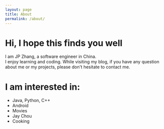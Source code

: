 ```yaml
---
layout: page
title: About
permalink: /about/
---
```

# Hi, I hope this finds you well
I am JP Zhang, a software engineer in China.\
I enjoy learning and coding. While visiting my blog, if you have any question about me or my projects, please don't hesitate to contact me.
# I am interested in:
- Java, Python, C++
- Android
- Movies
- Jay Chou
- Cooking